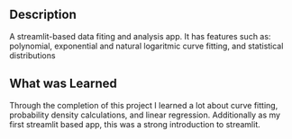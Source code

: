 ## Description

A streamlit-based data fiting and analysis app. It has features such as: polynomial, exponential and natural logaritmic curve fitting, and statistical distributions

## What was Learned

Through the completion of this project I learned a lot about curve fitting, probability density calculations, and linear regression. Additionally as my first streamlit based app, this was a strong introduction to streamlit. 
